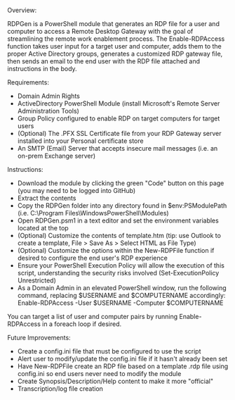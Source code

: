 Overview:

RDPGen is a PowerShell module that generates an RDP file for a user and computer to access a Remote Desktop Gateway with the goal of streamlining the remote work enablement process. The Enable-RDPAccess function takes user input for a target user and computer, adds them to the proper Active Directory groups, generates a customized RDP gateway file, then sends an email to the end user with the RDP file attached and instructions in the body.

Requirements:
- Domain Admin Rights
- ActiveDirectory PowerShell Module (install Microsoft's Remote Server Administration Tools)
- Group Policy configured to enable RDP on target computers for target users
- (Optional) The .PFX SSL Certificate file from your RDP Gateway server installed into your Personal certificate store
- An SMTP (Email) Server that accepts insecure mail messages (i.e. an on-prem Exchange server)

Instructions:
- Download the module by clicking the green "Code" button on this page (you may need to be logged into GitHub)
- Extract the contents
- Copy the RDPGen folder into any directory found in $env:PSModulePath (i.e. C:\Program Files\WindowsPowerShell\Modules)
- Open RDPGen.psm1 in a text editor and set the environment variables located at the top
- (Optional) Customize the contents of template.htm (tip: use Outlook to create a template, File > Save As > Select HTML as File Type)
- (Optional) Customize the options within the New-RDPFile function if desired to configure the end user's RDP experience 
- Ensure your PowerShell Execution Policy will allow the execution of this script, understanding the security risks involved (Set-ExecutionPolicy Unrestricted)
- As a Domain Admin in an elevated PowerShell window, run the following command, replacing $USERNAME and $COMPUTERNAME accordingly:
Enable-RDPAccess -User $USERNAME -Computer $COMPUTERNAME

You can target a list of user and computer pairs by running Enable-RDPAccess in a foreach loop if desired.

Future Improvements:
- Create a config.ini file that must be configured to use the script
- Alert user to modify/update the config.ini file if it hasn't already been set
- Have New-RDPFile create an RDP file based on a template .rdp file using config.ini so end users never need to modify the module
- Create Synopsis/Description/Help content to make it more "official"
- Transcription/log file creation
